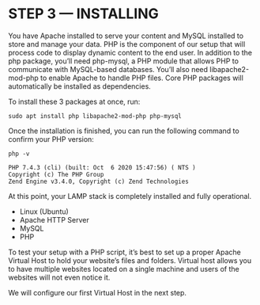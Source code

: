 # STEP 3 — INSTALLING 

You have Apache installed to serve your content and MySQL installed to store and manage your data. PHP is the component of our setup
that will process code to display dynamic content to the end user. In addition to the php package, you’ll need php-mysql, a PHP module 
that allows PHP to communicate with MySQL-based databases. You’ll also need libapache2-mod-php to enable Apache to handle PHP files.
Core PHP packages will automatically be installed as dependencies.

To install these 3 packages at once, run:

```
sudo apt install php libapache2-mod-php php-mysql
```

Once the installation is finished, you can run the following command to confirm your PHP version:

```
php -v
```

```
PHP 7.4.3 (cli) (built: Oct  6 2020 15:47:56) ( NTS )
Copyright (c) The PHP Group
Zend Engine v3.4.0, Copyright (c) Zend Technologies
```

At this point, your LAMP stack is completely installed and fully operational.

- Linux (Ubuntu)
- Apache HTTP Server
- MySQL
- PHP

To test your setup with a PHP script, it’s best to set up a proper Apache Virtual Host to hold your website’s files and folders.
Virtual host allows you to have multiple websites located on a single machine and users of the websites will not even notice it.



We will configure our first Virtual Host in the next step.